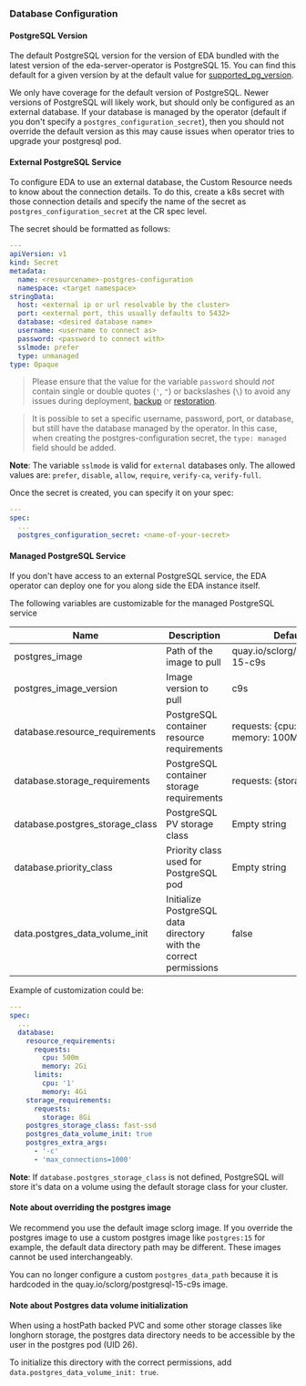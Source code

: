 ### Database Configuration

#### PostgreSQL Version

The default PostgreSQL version for the version of EDA bundled with the latest version of the eda-server-operator is PostgreSQL 15. You can find this default for a given version by at the default value for [supported_pg_version](./roles/eda/vars/main.yml).

We only have coverage for the default version of PostgreSQL. Newer versions of PostgreSQL will likely work, but should only be configured as an external database. If your database is managed by the operator (default if you don't specify a `postgres_configuration_secret`), then you should not override the default version as this may cause issues when operator tries to upgrade your postgresql pod.

#### External PostgreSQL Service

To configure EDA to use an external database, the Custom Resource needs to know about the connection details. To do this, create a k8s secret with those connection details and specify the name of the secret as `postgres_configuration_secret` at the CR spec level.


The secret should be formatted as follows:

```yaml
---
apiVersion: v1
kind: Secret
metadata:
  name: <resourcename>-postgres-configuration
  namespace: <target namespace>
stringData:
  host: <external ip or url resolvable by the cluster>
  port: <external port, this usually defaults to 5432>
  database: <desired database name>
  username: <username to connect as>
  password: <password to connect with>
  sslmode: prefer
  type: unmanaged
type: Opaque
```

> Please ensure that the value for the variable `password` should _not_ contain single or double quotes (`'`, `"`) or backslashes (`\`) to avoid any issues during deployment, [backup](./roles/backup) or [restoration](./roles/restore).

> It is possible to set a specific username, password, port, or database, but still have the database managed by the operator. In this case, when creating the postgres-configuration secret, the `type: managed` field should be added.

**Note**: The variable `sslmode` is valid for `external` databases only. The allowed values are: `prefer`, `disable`, `allow`, `require`, `verify-ca`, `verify-full`.

Once the secret is created, you can specify it on your spec:

```yaml
---
spec:
  ...
  postgres_configuration_secret: <name-of-your-secret>
```

#### Managed PostgreSQL Service

If you don't have access to an external PostgreSQL service, the EDA operator can deploy one for you along side the EDA instance itself.

The following variables are customizable for the managed PostgreSQL service

| Name                                          | Description                                   | Default                                |
| --------------------------------------------- | --------------------------------------------- | -------------------------------------- |
| postgres_image                                | Path of the image to pull                     | quay.io/sclorg/postgresql-15-c9s       |
| postgres_image_version                        | Image version to pull                         | c9s                                    |
| database.resource_requirements                | PostgreSQL container resource requirements    | requests: {cpu: 50m, memory: 100Mi}    |
| database.storage_requirements                 | PostgreSQL container storage requirements     | requests: {storage: 8Gi}               |
| database.postgres_storage_class               | PostgreSQL PV storage class                   | Empty string                           |
| database.priority_class                       | Priority class used for PostgreSQL pod        | Empty string                           |
| data.postgres_data_volume_init |  Initialize PostgreSQL data directory with the correct permissions | false |

Example of customization could be:

```yaml
---
spec:
  ...
  database:
    resource_requirements:
      requests:
        cpu: 500m
        memory: 2Gi
      limits:
        cpu: '1'
        memory: 4Gi
    storage_requirements:
      requests:
        storage: 8Gi
    postgres_storage_class: fast-ssd
    postgres_data_volume_init: true
    postgres_extra_args:
      - '-c'
      - 'max_connections=1000'
```

**Note**: If `database.postgres_storage_class` is not defined, PostgreSQL will store it's data on a volume using the default storage class for your cluster.

#### Note about overriding the postgres image

We recommend you use the default image sclorg image. If you override the postgres image to use a custom postgres image like `postgres:15` for example, the default data directory path may be different. These images cannot be used interchangeably.

You can no longer configure a custom `postgres_data_path` because it is hardcoded in the quay.io/sclorg/postgresql-15-c9s image.

#### Note about Postgres data volume initialization

When using a hostPath backed PVC and some other storage classes like longhorn storage, the postgres data directory needs to be accessible by the user in the postgres pod (UID 26).

To initialize this directory with the correct permissions, add `data.postgres_data_volume_init: true`.